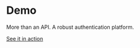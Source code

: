 # Demo
More than an API. A robust authentication platform.

[See it in action]


[See it in action]: https://regimbal.me/xblio/index.php
